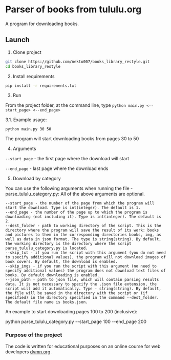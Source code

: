 # Parser of books from tululu.org

A program for downloading books.

## Launch
1. Clone project
```bash 
git clone https://github.com/nekto007/books_library_restyle.git
cd books_library_restyle
```

2. Install requirements
```bash
pip install -r requirements.txt
```

3. Run

From the project folder, at the command line, type `python main.py <--start_page> <--end_page>`

3.1. Example usage:

```
python main.py 30 50
```

The program will start downloading books from pages 30 to 50

4. Arguments

`--start_page` - the first page where the download will start

`--end_page` - last page where the download ends

5. Download by category

You can use the following arguments when running the file - parse_tululu_category.py:
All of the above arguments are optional.

    --start_page - the number of the page from which the program will start the download. Type is int(integer). The default is 1.
    --end_page - the number of the page up to which the program is downloading (not including it). Type is int(integer). The default is 2.
    --dest_folder - path to working directory of the script. This is the directory where the program will save the result of its work: books and pictures to them in the corresponding directories books, img, as well as data in json format. The type is string(string). By default, the working directory is the directory where the script parse_tululu_category.py is located.
    --skip_txt - if you run the script with this argument (you do not need to specify additional values), the program will not download images of book covers. By default, the download is enabled.
    --skip_imgs - if you run the script with this argument (no need to specify additional values) the program does not download text files of books. By default downloading is enabled.
    --json_path - path to json file, which will contain parsing results data. It is not necessary to specify the .json file extension, the script will add it automatically. Type - string(string). By default, the file will be saved in the directory with the script or (if specified) in the directory specified in the command --dest_folder. The default file name is books.json.

An example to start downloading pages 100 to 200 (inclusive):

python parse_tululu_category.py --start_page 100 --end_page 200

### Purpose of the project

The code is written for educational purposes on an online course for web developers [dvmn.org](https://dvmn.org/).